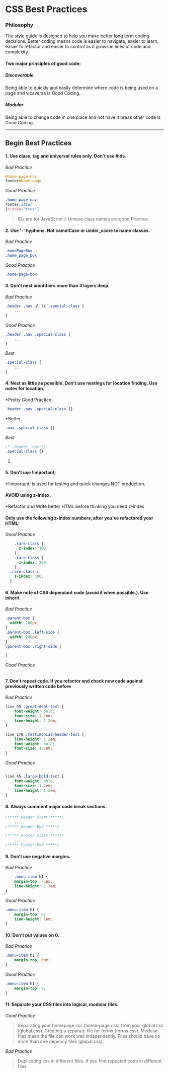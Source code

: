CSS Best Practices
==================

###  Philosophy
  The style guide is designed to help you make better long term coding decisions. Better coding means code is easier to navigate, easier to learn, easier to refactor and easier to control as it grows in lines of code and complexity.

#### Two major principles of good code:
#####  Discoverable
  Being able to quickly and easily determine where code is being used on a page and vicaversa is Good Coding. 

#####  Modular
  Being able to change code in one place and not have it break other code is Good Coding.

* * *
Begin Best Practices
--------------------

####  1. Use class, tag and universal rules only. Don't use #ids.

*Bad Practice*
```css
#home-page-nav
footer#home-page
```

*Good Practice*
```css
.home-page-nav
footer:after
[hidden="true"]
```

> IDs are for JavaScript :)
> Unique class names are good Practice

####  2. Use '-' hyphens. Not camelCase or under_score to name classes.

*Bad Practice*
```css
.homePageBox
.home_page_box
```

*Good Practice*
```css
.home-page-box
```

####  3. Don't nest identifiers more than 3 layers deep.

*Bad Practice*
```css
.header .nav ul li .special-class {
	...
}
```

*Good Practice*
```css 
.header .nav .special-class {
	...
}
```

*Best*
```css
.special-class {
	...
}
```

####  4. Nest as little as possible. Don't use nestings for location finding. Use notes for location.

*Pretty Good Practice
```css
.header .nav .special-class {}
```

*Better
```css
.nav .special-class {}
```

*Best*
```css
/* .header .nav */
.special-class {}
```

1.

####  5. Don't use !important;

*!important; is used for testing and quick changes NOT production.

#### AVOID using z-index.

*Refactor and Write better HTML before thinking you need z-index

#### Only use the following z-index numbers, after you've refactored your HTML:

*Good Practice*
```css
	.rare-class {
	  z-index: 100;
	}
	.rare-class {
	  z-index: 200;
	} 
  .rare-class {
  	z-index: 300;
  }
```


#### 6. Make note of CSS dependant code (avoid it when possible.). Use inherit.

*Bad Practice*
```css
.parent-box {
  width: 100px;
}
.parent-box .left-side {
  width: 200px;
}
.parent-box .right-side {

}
```

*Good Practice*
```css

```

#### 7. Don't repeat code. If you refactor and check new code against previously written code before

*Bad Practice*
```css
line 45 .great-deal-text {
	font-weight: bold;
	font-size: 1.2em;
	line-height: 1.2em;
}

line 178 .testimonial-header-text {
	line-height: 1.2em;
	font-weight: bold;
	font-size: 1.2em;
}
```

*Good Practice*
```css

line 45 .large-bold-text {
	font-weight: bold;
	font-size: 1.2em;
	line-height: 1.2em;
}
```

#### 8. Always comment major code break sections.

```css
/***** Header Start *****/
	...
/***** Header End *****/

/***** Footer Start *****/
	...
/***** Footer End *****/
```

#### 9. Don't use negative margins.

*Bad Practice*
```css 
	.menu-item h1 {
	margin-top: -5px;
	line-height: 1.3em;
}
```

*Good Practice*
```css 
.menu-item h1 {
	margin-top: 0;
	line-height: 1em;
}
```

#### 10. Don't put values on 0.

*Bad Practice*
```css 
.menu-item h1 {
	margin-top: 0px;
}
```

*Good Practice*
```css 
.menu-item h1 {
	margin-top: 0;
}
```

#### 11. Separate your CSS files into logical, modular files.

*Good Practice*
>Separating your homepage css (home-page.css) from your global css (global.css).
>Creating a separate file for forms (forms.css).
>Modular files mean the file can work well independently. Files should have no more than one depency files (global.css).

*Bad Practice*
>Duplicating css in different files. 
>If you find repeated code in different files.


